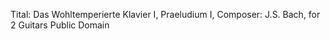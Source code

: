 Tital:  Das Wohltemperierte Klavier I, Praeludium I, 
Composer: J.S. Bach, for 2 Guitars
Public Domain

